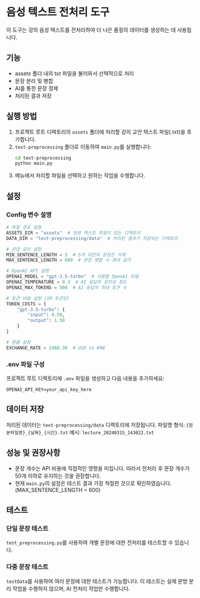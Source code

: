 # 음성 텍스트 전처리 도구

이 도구는 강의 음성 텍스트를 전처리하여 더 나은 품질의 데이터를 생성하는 데 사용됩니다.

## 기능

- assets 폴더 내의 txt 파일을 불러와서 선택적으로 처리
- 문장 분리 및 병합
- AI를 통한 문장 정제
- 처리된 결과 저장

## 실행 방법

1. 프로젝트 루트 디렉토리의 `assets` 폴더에 처리할 강의 교안 텍스트 파일(.txt)을 추가합니다.
2. `text-preprocessing` 폴더로 이동하여 `main.py`를 실행합니다:
   ```bash
   cd text-preprocessing
   python main.py
   ```
3. 메뉴에서 처리할 파일을 선택하고 원하는 작업을 수행합니다.

## 설정

### Config 변수 설명

```python
# 파일 경로 설정
ASSETS_DIR = "assets"  # 원본 텍스트 파일이 있는 디렉토리
DATA_DIR = "text-preprocessing/data"  # 처리된 결과가 저장되는 디렉토리

# 문장 길이 설정
MIN_SENTENCE_LENGTH = 5  # 5자 미만의 문장은 삭제
MAX_SENTENCE_LENGTH = 600  # 문장 병합 시 최대 길이

# OpenAI API 설정
OPENAI_MODEL = "gpt-3.5-turbo"  # 사용할 OpenAI 모델
OPENAI_TEMPERATURE = 0.3  # AI 응답의 창의성 정도
OPENAI_MAX_TOKENS = 500  # AI 응답의 최대 토큰 수

# 토큰 비용 설정 (1M 토큰당)
TOKEN_COSTS = {
    "gpt-3.5-turbo": {
        "input": 0.50,
        "output": 1.50
    }
}

# 환율 설정
EXCHANGE_RATE = 1468.30  # USD to KRW
```

### .env 파일 구성

프로젝트 루트 디렉토리에 `.env` 파일을 생성하고 다음 내용을 추가하세요:

```
OPENAI_API_KEY=your_api_key_here
```

## 데이터 저장

처리된 데이터는 `text-preprocessing/data` 디렉토리에 저장됩니다.
파일명 형식: `{원본파일명}_{날짜}_{시간}.txt`
예시: `lecture_20240315_143022.txt`

## 성능 및 권장사항

- 문장 개수는 API 비용에 직접적인 영향을 미칩니다. 따라서 전처리 후 문장 개수가 50개 이하로 유지하는 것을 권장합니다.
- 현재 `main.py`의 설정은 테스트 결과 가장 적절한 것으로 확인하였습니다. (MAX_SENTENCE_LENGTH = 600)

## 테스트

### 단일 문장 테스트

`test_preprocessing.py`를 사용하여 개별 문장에 대한 전처리를 테스트할 수 있습니다.

### 다중 문장 테스트

`testData`를 사용하여 여러 문장에 대한 테스트가 가능합니다.
이 테스트는 실제 문방 분리 작업을 수행하지 않으며, AI 전처리 작업만 수행합니다.
